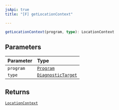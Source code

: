 ```yaml
---
jsApi: true
title: "[F] getLocationContext"

---
```

```ts
getLocationContext(program, type): LocationContext
```

## Parameters

| Parameter | Type |
| :------ | :------ |
| `program` | [`Program`](Interface.Program.md) |
| `type` | [`DiagnosticTarget`](Type.DiagnosticTarget.md) |

## Returns

[`LocationContext`](Type.LocationContext.md)
